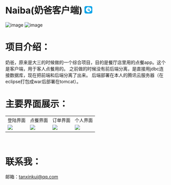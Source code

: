 # Naiba(奶爸客户端) <img src="https://github.com/TanXinKui/Naiba/raw/master/app/src/main/res/drawable/applogo.png" width="25" >
![image](https://img.shields.io/badge/Naiba-客户端-brightgreen.svg?style=plastic)
![image](https://img.shields.io/badge/Naiba-v1.0.0-blue.svg?style=plastic)
# 项目介绍：
奶爸，原来是大三的时候做的一个综合项目，目的是餐厅店里用的点餐app。这个是客户端，用于客人点餐用的。
之前做的时候没有前后端分离，是直接用jdbc连接数据库，现在把前端和后端分离了出来。
后端部署在本人的腾讯云服务器（在eclipse打包成war后部署在tomcat）。
# 主要界面展示：
<table border="0" >
<tr>
<td><center>登陆界面</center></td>
<td><center>点餐界面</center></td>
<td><center>订单界面</center></td>
<td><center>个人界面</center></td>
</tr> 
<tr>
<td><img src="http://www.tanxinkui.cn/tonxokTempFiles/naibaClient/login.jpg" width="120" ></td>
<td><img src="http://www.tanxinkui.cn/tonxokTempFiles/naibaClient/order.jpg" width="120" ></td>
<td><img src="http://www.tanxinkui.cn/tonxokTempFiles/naibaClient/list.jpg" width="120" ></td>
<td><img src="http://www.tanxinkui.cn/tonxokTempFiles/naibaClient/client.jpg" width="120" ></td>
</tr>
</table>
</center>  
</br>

# 联系我：
邮箱：tanxinkui@qq.com
